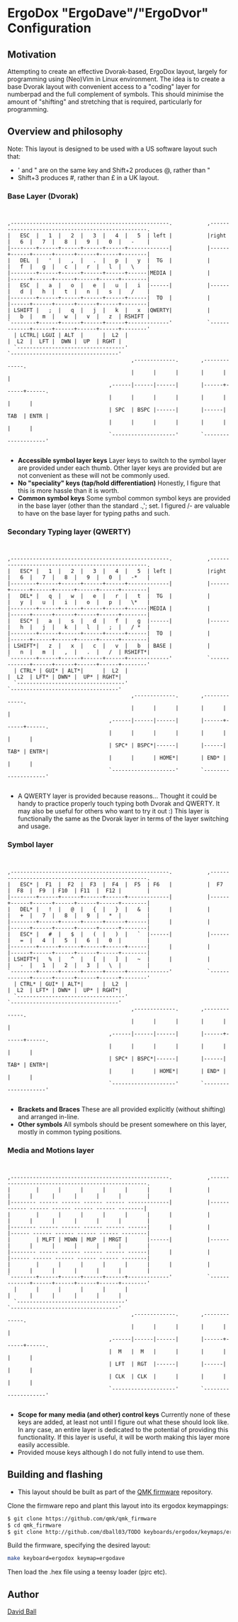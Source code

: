 # ErgoDox "ErgoDave"/"ErgoDvor" Configuration

## Motivation

Attempting to create an effective Dvorak-based, ErgoDox layout, largely for programming using (Neo)Vim in Linux environment.
The idea is to create a base Dvorak layout with convenient access to a "coding" layer for numberpad and the full complement of symbols.
This should minimise the amount of "shifting" and stretching that is required, particularly for programming.

## Overview and philosophy

Note: This layout is designed to be used with a US software layout such that:
* ' and " are on the same key and Shift+2 produces @, rather than "
* Shift+3 produces #, rather than £ in a UK layout.

### Base Layer (Dvorak)

<pre><code>

,--------------------------------------------------.           ,--------------------------------------------------.
|   ESC  |   1  |   2  |   3  |   4  |   5  | left |           |right |   6  |   7  |   8  |   9  |   0  |   -    |
|--------+------+------+------+------+-------------|           |------+------+------+------+------+------+--------|
|   DEL  |   '  |   ,  |   .  |   p  |   y  |  TG  |           |      |   f  |   g  |   c  |   r  |   l  |   \    |
|--------+------+------+------+------+------|MEDIA |           |      |------+------+------+------+------+--------|
|   ESC  |   a  |   o  |   e  |   u  |   i  |------|           |------|   d  |   h  |   t  |   n  |   s  |   /    |
|--------+------+------+------+------+------|  TO  |           |      |------+------+------+------+------+--------|
| LSHIFT |   ;  |   q  |   j  |   k  |   x  |QWERTY|           |      |   b  |   m  |   w  |   v  |   z  | RSHIFT |
`--------+------+------+------+------+-------------'           `-------------+------+------+------+------+--------'
  | LCTRL| LGUI | ALT  |      |  L2  |                                       |  L2  |  LFT |  DWN |  UP  | RGHT |
  `----------------------------------'                                       `----------------------------------'
                                       ,-------------.       ,-------------.
                                       |      |      |       |      |      |
                                ,------|------|------|       |------+------+------.
                                |      |      |      |       |      |      |      |
                                | SPC  | BSPC |------|       |------| TAB  | ENTR |
                                |      |      |      |       |      |      |      |
                                `--------------------'       `--------------------'

</pre></code>

* **Accessible symbol layer keys** Layer keys to switch to the symbol layer are provided under each thumb. Other layer keys are provided but are not convenient as these will not be commonly used.
* **No "speciality" keys (tap/hold differentiation)** Honestly, I figure that this is more hassle than it is worth.
* **Common symbol keys** Some symbol common symbol keys are provided in the base layer (other than the standard .,'; set. I figured /\- are valuable to have on the base layer for typing paths and such.

### Secondary Typing layer (QWERTY)

<pre><code>

,--------------------------------------------------.           ,--------------------------------------------------.
|   ESC* |   1  |   2  |   3  |   4  |   5  | left |           |right |   6  |   7  |   8  |   9  |   0  |   -*   |
|--------+------+------+------+------+-------------|           |------+------+------+------+------+------+--------|
|   DEL* |   q  |   w  |   e  |   r  |   t  |  TG  |           |      |   y  |   u  |   i  |   o  |   p  |   \*   |
|--------+------+------+------+------+------|MEDIA |           |      |------+------+------+------+------+--------|
|   ESC* |   a  |   s  |   d  |   f  |   g  |------|           |------|   h  |   j  |   k  |   l  |   ;  |   / *  |
|--------+------+------+------+------+------|  TO  |           |      |------+------+------+------+------+--------|
| LSHIFT*|   z  |   x  |   c  |   v  |   b  | BASE |           |      |   n  |   m  |   ,  |   .  |   /  | RSHIFT*|
`--------+------+------+------+------+-------------'           `-------------+------+------+------+------+--------'
  | CTRL* | GUI* | ALT*|      |  L2  |                                       |  L2  | LFT* | DWN* |  UP* | RGHT*|
  `----------------------------------'                                       `----------------------------------'
                                       ,-------------.       ,-------------.
                                       |      |      |       |      |      |
                                ,------|------|------|       |------+------+------.
                                |      |      |      |       |      |      |      |
                                | SPC* | BSPC*|------|       |------| TAB* | ENTR*|
                                |      |      | HOME*|       | END* |      |      |
                                `--------------------'       `--------------------'

</pre></code>

* A QWERTY layer is provided because reasons... Thought it could be handy to practice properly touch typing both Dvorak and QWERTY. It may also be useful for others who want to try it out :) This layer is functionally the same as the Dvorak layer in terms of the layer switching and usage.

### Symbol layer

<pre><code>

,--------------------------------------------------.           ,--------------------------------------------------.
|   ESC* |  F1  |  F2  |  F3  |  F4  |  F5  | F6   |           |  F7  |  F8  |  F9  | F10  | F11  |  F12 |        |
|--------+------+------+------+------+-------------|           |------+------+------+------+------+------+--------|
|   DEL* |   !  |   @  |   {  |   }  |   &  |      |           |      |   +  |   7  |   8  |   9  |   *  |        |
|--------+------+------+------+------+------|      |           |      |------+------+------+------+------+--------|
|   ESC* |   #  |   $  |   (  |   )  |   `  |------|           |------|   =  |   4  |   5  |   6  |   0  |        |
|--------+------+------+------+------+------|      |           |      |------+------+------+------+------+--------|
| LSHIFT*|   %  |   ^  |   [  |   ]  |   ~  |      |           |      |   -  |   1  |   2  |   3  |   \  |        |
`--------+------+------+------+------+-------------'           `-------------+------+------+------+------+--------'
  | CTRL* | GUI* | ALT*|      |  L2  |                                       |  L2  | LFT* | DWN* |  UP* | RGHT*|
  `----------------------------------'                                       `----------------------------------'
                                       ,-------------.       ,-------------.
                                       |      |      |       |      |      |
                                ,------|------|------|       |------+------+------.
                                |      |      |      |       |      |      |      |
                                | SPC* | BSPC*|------|       |------| TAB* | ENTR*|
                                |      |      | HOME*|       | END* |      |      |
                                `--------------------'       `--------------------'

</pre></code>

* **Brackets and Braces** These are all provided explicitly (without shifting) and arranged in-line.
* **Other symbols** All symbols should be present somewhere on this layer, mostly in common typing positions.

### Media and Motions layer

<pre><code>

,--------------------------------------------------.           ,--------------------------------------------------.
|        |      |      |      |      |      |      |           |      |      |      |      |      |      |        |
|-------- ------ ------ ------ ------ -------------|           |------ ------ ------ ------ ------ ------ --------|
|        |      |      |      |      |      |      |           |      |      |      |      |      |      |        |
|-------- ------ ------ ------ ------ ------|      |           |      |------ ------ ------ ------ ------ --------|
|        | MLFT | MDWN | MUP  | MRGT |      |------|           |------|      |      |      |      |      |        |
|-------- ------ ------ ------ ------ ------|      |           |      |------ ------ ------ ------ ------ --------|
|        |      |      |      |      |      |      |           |      |      |      |      |      |      |        |
`--------+------+------+------+------+-------------'           `-------------+------+------+------+------+--------'
  |      |      |      |      |      |                                       |      |      |      |      |      |
  `----------------------------------'                                       `----------------------------------'
                                       ,-------------.       ,-------------.
                                       |      |      |       |      |      |
                                ,------|------|------|       |------+------+------.
                                |  M   |  M   |      |       |      |      |      |
                                | LFT  | RGT  |------|       |------|      |      |
                                | CLK  | CLK  |      |       |      |      |      |
                                `--------------------'       `--------------------'

</pre></code>

* **Scope for many media (and other) control keys** Currently none of these keys are added, at least not until I figure out what these should look like. In any case, an entire layer is dedicated to the potential of providing this functionality. If this layer is useful, it will be worth making this layer more easily accessible.
* Provided mouse keys although I do not fully intend to use them.

## Building and flashing

* This layout should be built as part of the [QMK firmware](https://github.com/qmk/qmk_firmware) repository.

Clone the firmware repo and plant this layout into its ergodox keymappings:
```bash
$ git clone https://github.com/qmk/qmk_firmware
$ cd qmk_firmware
$ git clone http://github.com/dball03/TODO keyboards/ergodox/keymaps/ergodave
```

Build the firmware, specifying the desired layout:
```bash
make keyboard=ergodox keymap=ergodave
```

Then load the .hex file using a teensy loader (pjrc etc).


## Author

[David Ball](https://github.com/dball03)
